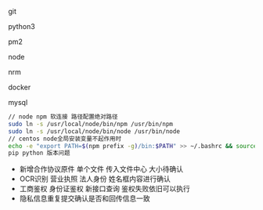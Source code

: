 git

python3

pm2

node

nrm

docker

mysql

```bash
// node npm 软连接 路径配置绝对路径
sudo ln -s /usr/local/node/bin/npm /usr/bin/npm
sudo ln -s /usr/local/node/bin/node /usr/bin/node
// centos node全局安装变量不起作用时
echo -e "export PATH=$(npm prefix -g)/bin:$PATH" >> ~/.bashrc && source ~/.bashrc
pip python 版本问题
```

* 新增合作协议原件 单个文件 传入文件中心 大小待确认
* OCR识别 营业执照 法人身份 姓名框内容进行确认
* 工商鉴权 身份证鉴权 新接口查询 鉴权失败依旧可以执行
* 隐私信息重复提交确认是否和回传信息一致


